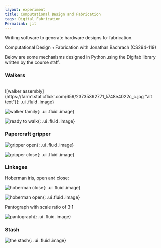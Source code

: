 ```yaml
---
layout: experiment 
title: Computational Design and Fabrication
tags: Digital Fabrication
Permalink: jit
---
```


<script>
$(function() {

$('.ui.embed').embed({
  source      : 'vimeo',
  id          : '150847665?',
  color       : 444444,
  autoplay    : true
}); 

});
</script>


Writing software to generate hardware designs for fabrication.

Computational Design + Fabrication with Jonathan Bachrach (CS294-119)

Below are some mechanisms designed in Python using the Digifab library written by the course staff. 



### Walkers

<div class="ui embed"></div>
<br>
![walker assembly](https://farm1.staticflickr.com/659/23735392771_5748e4022c_c.jpg "alt text"){: .ui .fluid .image}


![walker family](https://farm1.staticflickr.com/772/23735384371_e7b613f019_c.jpg "family of walkers "){: .ui .fluid .image}

![ready to walk ](https://farm6.staticflickr.com/5626/23791754776_984567b8b9_c.jpg "walker assembled with gear"){: .ui .fluid .image}

### Papercraft gripper

![gripper open](https://farm6.staticflickr.com/5833/23817856145_86a32dd8b3_c.jpg "open gripper"){: .ui .fluid .image}

![gripper close](https://farm1.staticflickr.com/745/23791748756_7d91fbc6d2_c.jpg "closed paper gripper"){: .ui .fluid .image}


### Linkages 

Hoberman iris, open and close:

![hoberman close](https://farm1.staticflickr.com/609/23534383689_7b2c420bca_c.jpg "optional title"){: .ui .fluid .image}

![hoberman open]( https://farm1.staticflickr.com/648/23274068424_2ab00ea215_c.jpg "another title"){: .ui .fluid .image}

Pantograph with scale ratio of 3:1

![pantograph](https://farm6.staticflickr.com/5835/23876145646_270645c6b5_c.jpg "pantograph, 1 to 3"){: .ui .fluid .image}


### Stash

![the stash ](https://farm6.staticflickr.com/5698/23606567510_b50b29a767_b.jpg "the stash"){: .ui .fluid .image}

